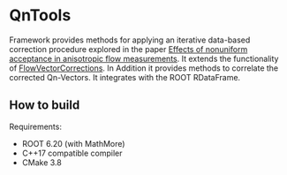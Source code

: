 # QnTools
Framework provides methods for applying an iterative data-based correction procedure explored in the paper [Effects of nonuniform acceptance in anisotropic flow measurements](https://journals.aps.org/prc/abstract/10.1103/PhysRevC.77.034904). 
It extends the functionality of [FlowVectorCorrections](https://github.com/FlowCorrections/FlowVectorCorrections).
In Addition it provides methods to correlate the corrected Qn-Vectors. It integrates with the ROOT RDataFrame.

## How to build
Requirements:
- ROOT 6.20 (with MathMore)
- C++17 compatible compiler
- CMake 3.8



